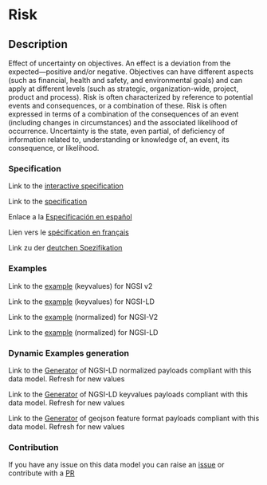 # Risk

## Description 

Effect of uncertainty on objectives. An effect is a deviation from the expected—positive and/or negative. Objectives can have different aspects (such as financial, health and safety, and environmental goals) and can apply at different levels (such as strategic, organization-wide, project, product and process). Risk is often characterized by reference to potential events and consequences, or a combination of these. Risk is often expressed in terms of a combination of the consequences of an event (including changes in circumstances) and the associated likelihood of occurrence. Uncertainty is the state, even partial, of deficiency of information related to, understanding or knowledge of, an event, its consequence, or likelihood.
### Specification

Link to the [interactive specification](https://swagger.lab.fiware.org/?url=https://smart-data-models.github.io/dataModel.RiskManagement/Risk/swagger.yaml)

Link to the [specification](https://smart-data-models.github.io/dataModel.RiskManagement/Risk/doc/spec.md)

Enlace a la [Especificación en español](https://smart-data-models.github.io/dataModel.RiskManagement/Risk/doc/spec_ES.md)

Lien vers le [spécification en français](https://smart-data-models.github.io/dataModel.RiskManagement/Risk/doc/spec_FR.md)

Link zu der [deutchen Spezifikation](https://smart-data-models.github.io/dataModel.RiskManagement/Risk/doc/spec_DE.md)
### Examples

Link to the [example](https://smart-data-models.github.io/dataModel.RiskManagement/Risk/examples/example.json) (keyvalues) for NGSI v2

Link to the [example](https://smart-data-models.github.io/dataModel.RiskManagement/Risk/examples/example.jsonld) (keyvalues) for NGSI-LD

Link to the [example](https://smart-data-models.github.io/dataModel.RiskManagement/Risk/examples/example-normalized.json) (normalized) for NGSI-V2

Link to the [example](https://smart-data-models.github.io/dataModel.RiskManagement/Risk/examples/example-normalized.jsonld) (normalized) for NGSI-LD
### Dynamic Examples generation

Link to the [Generator](https://smartdatamodels.org/extra/ngsi-ld_generator_v0.92.php?schemaUrl=https://raw.githubusercontent.com/smart-data-models/dataModel.RiskManagement/master/Risk/schema.json&email=info@smartdatamodels.org) of NGSI-LD normalized payloads compliant with this data model. Refresh for new values

Link to the [Generator](https://smartdatamodels.org/extra/ngsi-ld_generator_keyvalues_v0.92.php?schemaUrl=https://raw.githubusercontent.com/smart-data-models/dataModel.RiskManagement/master/Risk/schema.json&email=info@smartdatamodels.org) of NGSI-LD keyvalues payloads compliant with this data model. Refresh for new values

Link to the [Generator](https://smartdatamodels.org/extra/geojson_features_generator_v1.0.php?schemaUrl=https://raw.githubusercontent.com/smart-data-models/dataModel.RiskManagement/master/Risk/schema.json&email=info@smartdatamodels.org) of geojson feature format payloads compliant with this data model. Refresh for new values
### Contribution

 If you have any issue on this data model you can raise an [issue](https://github.com/smart-data-models/dataModel.RiskManagement/issues)  or contribute with a [PR](https://github.com/smart-data-models/dataModel.RiskManagement/pulls)
